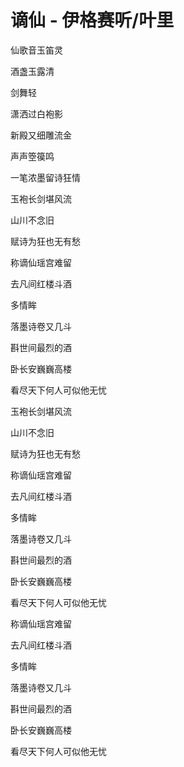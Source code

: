 # 谪仙 - 伊格赛听/叶里

仙歌音玉笛灵

酒盏玉露清

剑舞轻

潇洒过白袍影

新殿又细雕流金

声声箜篌鸣

一笔浓墨留诗狂情

玉袍长剑堪风流

山川不念旧

赋诗为狂也无有愁

称谪仙瑶宫难留

去凡间红楼斗酒

多情眸

落墨诗卷又几斗

斟世间最烈的酒

卧长安巍巍高楼

看尽天下何人可似他无忧

玉袍长剑堪风流

山川不念旧

赋诗为狂也无有愁

称谪仙瑶宫难留

去凡间红楼斗酒

多情眸

落墨诗卷又几斗

斟世间最烈的酒

卧长安巍巍高楼

看尽天下何人可似他无忧

称谪仙瑶宫难留

去凡间红楼斗酒

多情眸

落墨诗卷又几斗

斟世间最烈的酒

卧长安巍巍高楼

看尽天下何人可似他无忧